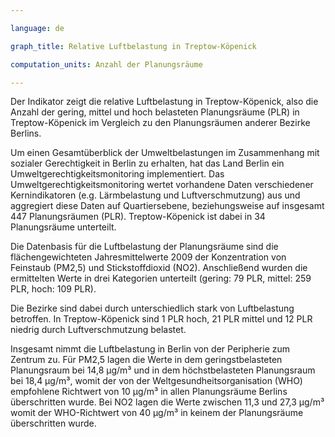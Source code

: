 ```yaml
---

language: de   

graph_title: Relative Luftbelastung in Treptow-Köpenick

computation_units: Anzahl der Planungsräume

---
```


Der Indikator zeigt die relative Luftbelastung in Treptow-Köpenick, also die Anzahl der gering, mittel und hoch belasteten Planungsräume (PLR) in Treptow-Köpenick im Vergleich zu den Planungsräumen anderer Bezirke Berlins. <br>

Um einen Gesamtüberblick der Umweltbelastungen im Zusammenhang mit sozialer Gerechtigkeit in Berlin zu erhalten, hat das Land Berlin ein Umweltgerechtigkeitsmonitoring implementiert. Das Umweltgerechtigkeitsmonitoring wertet vorhandene Daten verschiedener Kernindikatoren (e.g. Lärmbelastung und Luftverschmutzung) aus und aggregiert diese Daten auf Quartiersebene, beziehungsweise auf insgesamt 447 Planungsräumen (PLR). Treptow-Köpenick ist dabei in 34 Planungsräume unterteilt. <br>

Die Datenbasis für die Luftbelastung der Planungsräume sind die flächengewichteten Jahresmittelwerte 2009 der Konzentration von Feinstaub (PM2,5) und Stickstoffdioxid (NO2). Anschließend wurden die ermittelten Werte in drei Kategorien unterteilt (gering: 79 PLR, mittel: 259 PLR, hoch: 109 PLR). <br>

Die Bezirke sind dabei durch unterschiedlich stark von Luftbelastung betroffen. In Treptow-Köpenick sind 1 PLR hoch, 21 PLR mittel und 12 PLR niedrig durch Luftverschmutzung belastet. <br> 

Insgesamt nimmt die Luftbelastung in Berlin von der Peripherie zum Zentrum zu. Für PM2,5 lagen die Werte in dem geringstbelasteten Planungsraum bei 14,8 μg/m³ und in dem höchstbelasteten Planungsraum bei 18,4 μg/m³, womit der von der Weltgesundheitsorganisation (WHO) empfohlene Richtwert von 10 μg/m³ in allen Planungsräume Berlins überschritten wurde. Bei NO2 lagen die Werte zwischen 11,3 und 27,3 μg/m³ womit der WHO-Richtwert von 40 μg/m³ in keinem der Planungsräume überschritten wurde.
